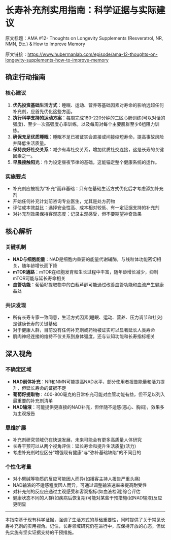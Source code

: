 # 长寿补充剂实用指南：科学证据与实际建议

原文标题：AMA #12- Thoughts on Longevity Supplements (Resveratrol, NR, NMN, Etc.) & How to Improve Memory

原文链接：https://www.hubermanlab.com/episode/ama-12-thoughts-on-longevity-supplements-how-to-improve-memory

## 确定行动指南

### 核心建议
1. **优先投资基础生活方式**：睡眠、运动、营养等基础因素对寿命的影响远超任何补充剂，应首先优化这些方面。
2. **执行科学支持的运动方案**：每周完成180-220分钟的二区心肺训练(可以对话的强度)、至少一次高强度心率训练，以及每周对每个主要肌群至少6组阻力训练。
3. **确保充足优质睡眠**：睡眠不足已被证实会直接或间接缩短寿命，提高事故风险并降低生活质量。
4. **保持良好社交关系**：减少有毒社交关系，增加优质社交连接，这是长寿的关键因素之一。
5. **早晨接触阳光**：作为设定昼夜节律的基础，这能锚定整个健康系统的运作。

### 实施要点
- 补充剂应被视为"补充"而非基础：只有在基础生活方式优化后才考虑添加补充剂
- 开始任何补充计划前咨询专业医生，尤其是处方药物
- 评估成本效益比：选择安全性高、成本相对较低、有一定证据支持的补充剂
- 对补充剂效果保持客观态度：记录主观感受，但不要期望神奇效果

## 核心解析

### 关键机制
- **NAD与细胞能量**：NAD是细胞内重要的能量代谢辅酶，与线粒体功能密切相关，随年龄增长而下降
- **mTOR通路**：mTOR在细胞发育和生长过程中丰富，随年龄增长减少，抑制mTOR可能与延长寿命相关
- **血管功能**：葡萄籽提取物中的白藜芦醇可能通过改善血管功能和血流产生健康益处

### 共识发现
- 所有长寿专家一致同意，生活方式因素(睡眠、运动、营养、压力调节和社交)是健康长寿的关键基础
- 对于健康人群，目前没有任何补充剂或药物被证实可以显著延长人类寿命
- 肌肉神经连接的维持不仅关系到身体强度，还与认知功能和长寿指标相关

## 深入视角

### 不确定区域
- **NAD前体补充**：NR和NMN可能提高NAD水平，部分使用者报告能量和活力提升，但延长寿命的证据不足
- **葡萄籽提取物**：400-800毫克的日常补充可能对血管功能有益，但不足以列入最重要的补充剂清单
- **NAD输液**：可能提供更直接的NAD补充，但伴随不适感(恶心、胸闷)，效果多为主观报告

### 思维扩展
- 补充剂研究领域仍在快速发展，未来可能会有更多高质量人体研究
- 长寿干预可以从两个视角评估：延长寿命和提升生活质量(活力)
- 考虑补充剂时应区分"增强现有健康"与"弥补基础缺陷"的不同目的

### 个性化考量
- 对小檗碱等物质的反应可能因人而异(如播客主持人报告严重头痛)
- NAD输液的不适感程度因人而异，可通过调整输液速率来提高耐受性
- 对补充剂的反应应通过主观感受和客观指标(如血液检测)综合评估
- 健康状态不同的人群(如疾病后恢复期)可能对某些干预措施(如NAD输液)反应更明显

---

本指南基于现有科学证据，强调了生活方式的基础重要性，同时提供了关于常见长寿补充剂的实用视角。记住，长寿领域研究仍在进行中，应保持开放的心态，但优先实施有坚实证据支持的干预措施。

